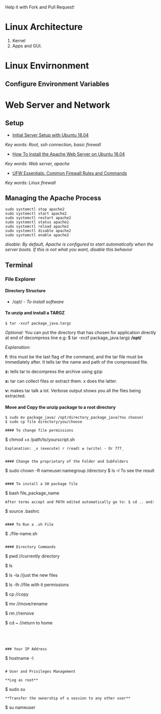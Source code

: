 Help it with Fork and Pull Request!

# Linux Architecture 

1. Kernel 
2. Apps and GUI. 

# Linux Envirnonment

## Configure Environment Variables


# Web Server and Network

## Setup
- [Initial Server Setup with Ubuntu 18.04](https://www.digitalocean.com/community/tutorials/initial-server-setup-with-ubuntu-18-04)

_Key words: Root, ssh connection, basic firewall_

- [How To Install the Apache Web Server on Ubuntu 18.04](https://www.digitalocean.com/community/tutorials/how-to-install-the-apache-web-server-on-ubuntu-18-04)

_Key words: Web server, apache_

- [UFW Essentials: Common Firewall Rules and Commands](https://www.digitalocean.com/community/tutorials/ufw-essentials-common-firewall-rules-and-commands)

_Key words: Linux firewall_

## Managing the Apache Process
```
sudo systemctl stop apache2
sudo systemctl start apache2
sudo systemctl restart apache2
sudo systemctl status apache2
sudo systemctl reload apache2
sudo systemctl disable apache2
sudo systemctl enable apache2
```
_disable: By default, Apache is configured to start automatically when the server boots. If this is not what you want, disable this behavior_

## Terminal

### File Explorer

#### Directory Structure

- /opt/ - _To install software_

#### To unzip and install a TARGZ
```
$ tar -xvzf package_java.targz 
```
_Optional:_ You can put the directory that has chosen for application directly at end of decompress line
e.g: $ tar -xvzf package_java.targz **/opt/**

_Explanation:_

**f:** this must be the last flag of the command, and the tar file must be immediately after. It tells tar the name and path of the compressed file. 

**z:** tells tar to decompress the archive using gzip 

**x:** tar can collect files or extract them. x does the latter. 

**v:** makes tar talk a lot. Verbose output shows you all the files being extracted. 

#### Move and Copy the unzip package to a root directory 
```
$ sudo mv package_java/ /opt/directory_package_java(You choose) 
$ sudo cp file directory/you/choose 

#### To change file permissions 
```
$ chmod +x /path/to/yourscript.sh 
```
Explanation: _x (execute) r (read) w (write) - Or 777_
 

#### Change the proprietary of the Folder and SubFolders 
```
$ sudo chown -R nameuser:namegroup /directory 
$ ls –l To see the result 
```

#### To install a SH package file 
```
$ bash file_package_name 
```
After terms accept and PATH edited automatically go to: $ cd .. and: 
```
$ source .bashrc 
```

#### To Run a .sh File 
```
$ ./file-name.sh 
```

#### Directory Commands 
```
$ pwd //currently directory 

$ ls 

$ ls -la //just the new files 

$ ls -lh //file with it permissions 

$ cp //copy 

$ mv //move/rename 

$ rm //remove

$ cd ~ //return to home
```




### Your IP Address
```
$ hostname -I
```

# User and Privileges Management

**Log as root**
```
$ sudo su
```
**Transfer the ownership of a session to any other user**
```
$ su nameuser
```
